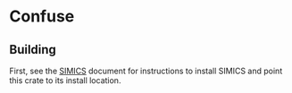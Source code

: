 # Confuse

## Building

First, see the [SIMICS](./docs/SIMICS.md) document for instructions to install SIMICS
and point this crate to its install location.